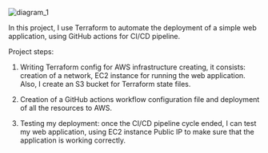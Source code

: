![diagram_1](https://user-images.githubusercontent.com/107031880/227433500-145f5864-c6bb-41ad-9dfc-71683ded764a.png)

In this project, I use Terraform to automate the deployment of a simple web application, using GitHub actions for CI/CD pipeline.

Project steps:

1. Writing Terraform config for AWS infrastructure creating, it consists: creation of a network, EC2 instance for running the web application. Also, I create an S3 bucket for Terraform state files.

2. Creation of a GitHub actions workflow configuration file and deployment of all the resources to AWS.

3. Testing my deployment: once the CI/CD pipeline cycle ended, I can test my web application, using EC2 instance Public IP to make sure that the application is working correctly.
